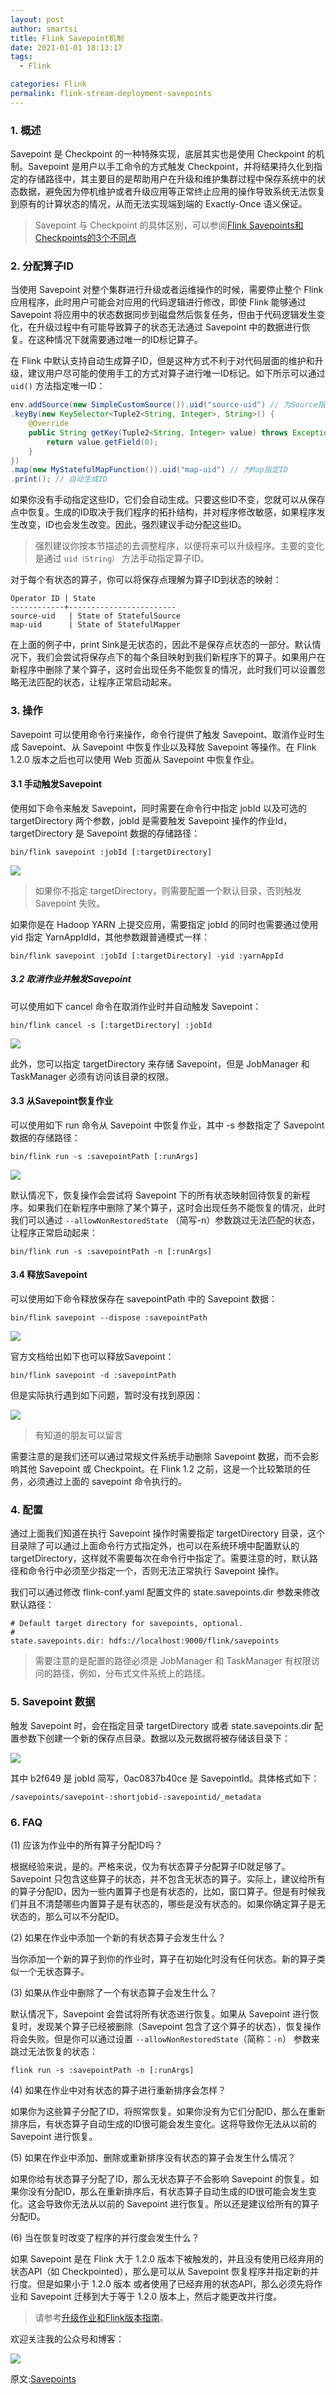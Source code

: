 ```yaml
---
layout: post
author: smartsi
title: Flink Savepoint机制
date: 2021-01-01 18:13:17
tags:
  - Flink

categories: Flink
permalink: flink-stream-deployment-savepoints
---
```


### 1. 概述

Savepoint 是 Checkpoint 的一种特殊实现，底层其实也是使用 Checkpoint 的机制。Savepoint 是用户以手工命令的方式触发 Checkpoint，并将结果持久化到指定的存储路径中，其主要目的是帮助用户在升级和维护集群过程中保存系统中的状态数据，避免因为停机维护或者升级应用等正常终止应用的操作导致系统无法恢复到原有的计算状态的情况，从而无法实现端到端的 Exactly-Once 语义保证。

> Savepoint 与 Checkpoint 的具体区别，可以参阅[Flink Savepoints和Checkpoints的3个不同点](http://smartsi.club/differences-between-savepoints-and-checkpoints-in-flink.html)

### 2. 分配算子ID

当使用 Savepoint 对整个集群进行升级或者运维操作的时候，需要停止整个 Flink 应用程序，此时用户可能会对应用的代码逻辑进行修改，即使 Flink 能够通过 Savepoint 将应用中的状态数据同步到磁盘然后恢复任务，但由于代码逻辑发生变化，在升级过程中有可能导致算子的状态无法通过 Savepoint 中的数据进行恢复。在这种情况下就需要通过唯一的ID标记算子。

在 Flink 中默认支持自动生成算子ID，但是这种方式不利于对代码层面的维护和升级，建议用户尽可能的使用手工的方式对算子进行唯一ID标记。如下所示可以通过 `uid()` 方法指定唯一ID：

```java
env.addSource(new SimpleCustomSource()).uid("source-uid") // 为Source指定ID
.keyBy(new KeySelector<Tuple2<String, Integer>, String>() {
    @Override
    public String getKey(Tuple2<String, Integer> value) throws Exception {
        return value.getField(0);
    }
})
.map(new MyStatefulMapFunction()).uid("map-uid") // 为Map指定ID
.print(); // 自动生成ID
```

如果你没有手动指定这些ID，它们会自动生成。只要这些ID不变，您就可以从保存点中恢复。生成的ID取决于我们程序的拓扑结构，并对程序修改敏感，如果程序发生改变，ID也会发生改变。因此，强烈建议手动分配这些ID。

> 强烈建议你按本节描述的去调整程序，以便将来可以升级程序。主要的变化是通过 `uid（String）` 方法手动指定算子ID。

对于每个有状态的算子，你可以将保存点理解为算子ID到状态的映射：
```
Operator ID | State
------------+------------------------
source-uid   | State of StatefulSource
map-uid      | State of StatefulMapper
```

在上面的例子中，print Sink是无状态的，因此不是保存点状态的一部分。默认情况下，我们会尝试将保存点下的每个条目映射到我们新程序下的算子。如果用户在新程序中删除了某个算子，这时会出现任务不能恢复的情况，此时我们可以设置忽略无法匹配的状态，让程序正常启动起来。

### 3. 操作

Savepoint 可以使用命令行来操作，命令行提供了触发 Savepoint、取消作业时生成 Savepoint、从 Savepoint 中恢复作业以及释放 Savepoint 等操作。在 Flink 1.2.0 版本之后也可以使用 Web 页面从 Savepoint 中恢复作业。

#### 3.1 手动触发Savepoint

使用如下命令来触发 Savepoint，同时需要在命令行中指定 jobId 以及可选的 targetDirectory 两个参数，jobId 是需要触发 Savepoint 操作的作业Id，targetDirectory 是 Savepoint 数据的存储路径：
```
bin/flink savepoint :jobId [:targetDirectory]
```
![](1)

> 如果你不指定 targetDirectory，则需要配置一个默认目录，否则触发 Savepoint 失败。

如果你是在 Hadoop YARN 上提交应用，需要指定 jobId 的同时也需要通过使用 yid 指定 YarnAppIdId，其他参数跟普通模式一样：
```
bin/flink savepoint :jobId [:targetDirectory] -yid :yarnAppId
```

##### 3.2 取消作业并触发Savepoint

可以使用如下 cancel 命令在取消作业时并自动触发 Savepoint：
```
bin/flink cancel -s [:targetDirectory] :jobId
```
![](2)

此外，您可以指定 targetDirectory 来存储 Savepoint，但是 JobManager 和 TaskManager 必须有访问该目录的权限。

#### 3.3 从Savepoint恢复作业

可以使用如下 run 命令从 Savepoint 中恢复作业，其中 -s 参数指定了 Savepoint 数据的存储路径：
```
bin/flink run -s :savepointPath [:runArgs]
```
![](3)

默认情况下，恢复操作会尝试将 Savepoint 下的所有状态映射回待恢复的新程序。如果我们在新程序中删除了某个算子，这时会出现任务不能恢复的情况，此时我们可以通过 `--allowNonRestoredState` （简写-n）参数跳过无法匹配的状态，让程序正常启动起来：
```
bin/flink run -s :savepointPath -n [:runArgs]
```

#### 3.4 释放Savepoint

可以使用如下命令释放保存在 savepointPath 中的 Savepoint 数据：
```
bin/flink savepoint --dispose :savepointPath
```

![](4)

官方文档给出如下也可以释放Savepoint：
```
bin/flink savepoint -d :savepointPath
```
但是实际执行遇到如下问题，暂时没有找到原因：

![](5)

> 有知道的朋友可以留言

需要注意的是我们还可以通过常规文件系统手动删除 Savepoint 数据，而不会影响其他 Savepoint 或 Checkpoint。在 Flink 1.2 之前，这是一个比较繁琐的任务，必须通过上面的 savepoint 命令执行的。

### 4. 配置

通过上面我们知道在执行 Savepoint 操作时需要指定 targetDirectory 目录，这个目录除了可以通过上面命令行方式指定外，也可以在系统环境中配置默认的 targetDirectory，这样就不需要每次在命令行中指定了。需要注意的时，默认路径和命令行中必须至少指定一个，否则无法正常执行 Savepoint 操作。

我们可以通过修改 flink-conf.yaml 配置文件的 state.savepoints.dir 参数来修改默认路径：
```
# Default target directory for savepoints, optional.
#
state.savepoints.dir: hdfs://localhost:9000/flink/savepoints
```
> 需要注意的是配置的路径必须是 JobManager 和 TaskManager 有权限访问的路径，例如，分布式文件系统上的路径。

### 5. Savepoint 数据

触发 Savepoint 时，会在指定目录 targetDirectory 或者 state.savepoints.dir 配置参数下创建一个新的保存点目录。数据以及元数据将被存储该目录下：

![](6)

其中 b2f649 是 jobId 简写，0ac0837b40ce 是 SavepointId。具体格式如下：
```
/savepoints/savepoint-:shortjobid-:savepointid/_metadata
```

### 6. FAQ

(1) 应该为作业中的所有算子分配ID吗？

根据经验来说，是的。严格来说，仅为有状态算子分配算子ID就足够了。Savepoint 只包含这些算子的状态，并不包含无状态的算子。实际上，建议给所有的算子分配ID，因为一些内置算子也是有状态的，比如，窗口算子。但是有时候我们并且不清楚哪些内置算子是有状态的，哪些是没有状态的。如果你确定算子是无状态的，那么可以不分配ID。

(2) 如果在作业中添加一个新的有状态算子会发生什么？

当你添加一个新的算子到你的作业时，算子在初始化时没有任何状态。新的算子类似一个无状态算子。

(3) 如果从作业中删除了一个有状态算子会发生什么？

默认情况下，Savepoint 会尝试将所有状态进行恢复。如果从 Savepoint 进行恢复时，发现某个算子已经被删除（Savepoint 包含了这个算子的状态），恢复操作将会失败。但是你可以通过设置 `--allowNonRestoredState`（简称：`-n`） 参数来跳过无法恢复的状态：
```
flink run -s :savepointPath -n [:runArgs]
```

(4) 如果在作业中对有状态的算子进行重新排序会怎样？

如果你为这些算子分配了ID，将照常恢复。如果你没有为它们分配ID，那么在重新排序后，有状态算子自动生成的ID很可能会发生变化。这将导致你无法从以前的 Savepoint 进行恢复。

(5) 如果在作业中添加、删除或重新排序没有状态的算子会发生什么情况？

如果你给有状态算子分配了ID，那么无状态算子不会影响 Savepoint 的恢复。如果你没有分配ID，那么在重新排序后，有状态算子自动生成的ID很可能会发生变化。这会导致你无法从以前的 Savepoint 进行恢复。所以还是建议给所有的算子分配ID。

(6) 当在恢复时改变了程序的并行度会发生什么？

如果 Savepoint 是在 Flink 大于 1.2.0 版本下被触发的，并且没有使用已经弃用的状态API（如 Checkpointed），那么是可以从 Savepoint 恢复程序并指定新的并行度。但是如果小于 1.2.0 版本 或者使用了已经弃用的状态API，那么必须先将作业和 Savepoint 迁移到大于等于 1.2.0 版本上，然后才能更改并行度。

> 请参考[升级作业和Flink版本指南](https://ci.apache.org/projects/flink/flink-docs-release-1.12/ops/upgrading.html)。

欢迎关注我的公众号和博客：

![](https://github.com/sjf0115/PubLearnNotes/blob/master/image/Other/smartsi.jpg?raw=true)

原文:[Savepoints](https://ci.apache.org/projects/flink/flink-docs-release-1.12/ops/state/savepoints.html)
